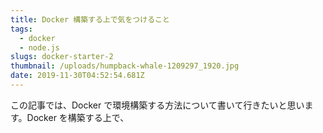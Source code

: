 ```yaml
---
title: Docker 構築する上で気をつけること
tags: 
  - docker 
  - node.js 
slugs: docker-starter-2
thumbnail: /uploads/humpback-whale-1209297_1920.jpg
date: 2019-11-30T04:52:54.681Z
---
```


この記事では、Docker で環境構築する方法について書いて行きたいと思います。Docker を構築する上で、
